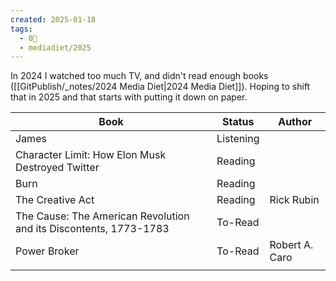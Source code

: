 ```yaml
---
created: 2025-01-18
tags:
  - 0🌲
  - mediadiet/2025
---
```

In 2024 I watched too much TV, and didn't read enough books ([[GitPublish/_notes/2024 Media Diet|2024 Media Diet]]). Hoping to shift that in 2025 and that starts with putting it down on paper. 


| **Book**                                                          | Status    | Author         |
| ----------------------------------------------------------------- | --------- | -------------- |
| James                                                             | Listening |                |
| Character Limit: How Elon Musk Destroyed Twitter                  | Reading   |                |
| Burn                                                              | Reading   |                |
| The Creative Act                                                  | Reading   | Rick Rubin     |
| The Cause: The American Revolution and its Discontents, 1773-1783 | To-Read   |                |
| Power Broker                                                      | To-Read   | Robert A. Caro |
|                                                                   |           |                |
